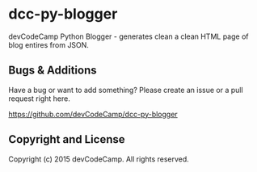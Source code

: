 dcc-py-blogger
==============================

devCodeCamp Python Blogger - generates clean a clean HTML page of blog entires from JSON.


Bugs & Additions
----------------

Have a bug or want to add something? Please create an issue or a pull request right here.

https://github.com/devCodeCamp/dcc-py-blogger


Copyright and License
---------------------

Copyright (c) 2015 devCodeCamp. All rights reserved.
